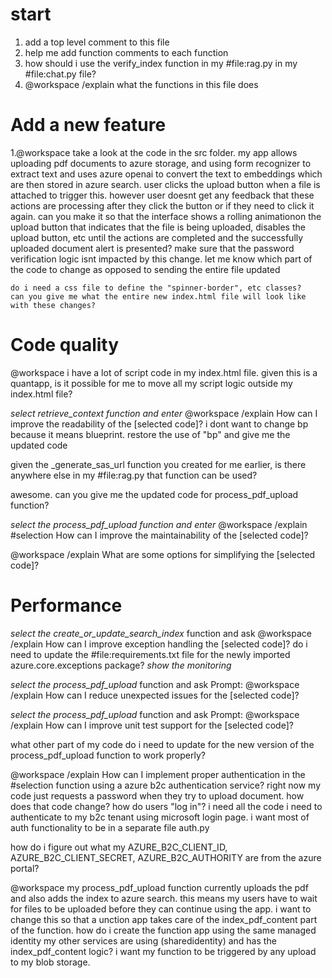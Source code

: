 # start
1.	add a top level comment to this file
2.	help me add function comments to each function
3.	how should i use the verify_index function in my #file:rag.py in my #file:chat.py file?
4.	@workspace /explain  what the functions in this file does


# Add a new feature
1.@workspace take a look at the code in the src folder. my app allows uploading pdf documents to azure storage, and using form recognizer to extract text and uses azure openai to convert the text to embeddings which are then stored in azure search. user clicks the upload button when a file is attached to trigger this. however user doesnt get any feedback that these actions are processing after they click the button or if they need to click it again. can you make it so that the interface shows a rolling animationon the upload button that indicates that the file is being uploaded, disables the upload button, etc until the actions are completed and the successfully uploaded document alert is presented? make sure that the password verification logic isnt impacted by this change. let me know which part of the code to change as opposed to sending the entire file updated

    do i need a css file to define the "spinner-border", etc classes?
    can you give me what the entire new index.html file will look like with these changes?

# Code quality

@workspace i have a lot of script code in my index.html file. given this is a quantapp, is it possible for me to move all my script logic outside my index.html file?

*select retrieve_context function and enter* @workspace /explain How can I improve the readability of the [selected code]?
    i dont want to change bp because it means blueprint. restore the use of "bp" and give me the updated code

given the _generate_sas_url function you created for me earlier, is there anywhere else in my #file:rag.py that function can be used?

awesome. can you give me the updated code for process_pdf_upload function?



*select the process_pdf_upload function and enter* @workspace /explain #selection How can I improve the maintainability of the [selected code]?


@workspace /explain What are some options for simplifying the [selected code]?

# Performance
*select the create_or_update_search_index* function and ask @workspace /explain How can I improve exception handling the [selected code]?
     do i need to update the #file:requirements.txt file for the newly imported azure.core.exceptions package?
     *show the monitoring*

*select the process_pdf_upload* function and ask Prompt: @workspace /explain How can I reduce unexpected issues for the [selected code]?

*select the process_pdf_upload* function and ask Prompt: @workspace /explain How can I improve unit test support for the [selected code]? 

what other part of my code do i need to update for the new version of the process_pdf_upload function to work properly?

@workspace /explain How can I implement proper authentication in the #selection function using a azure b2c authentication service? right now my code just requests a password when they try to upload document. how does that code change? how do users "log in"? i need all the code i need to authenticate to my b2c tenant using microsoft login page. i want most of auth functionality to be in a separate file auth.py

how do i figure out what my AZURE_B2C_CLIENT_ID, AZURE_B2C_CLIENT_SECRET, AZURE_B2C_AUTHORITY are from the azure portal?

<!-- @workspace ok in this case how does the user authenticate? right now my code just requests a password when they try to upload document. how does that code change? how do users "log in"?

ok and how do i add users that should be able to upload documents to the app on the azure side if i dont want to add a registration page? -->


@workspace my process_pdf_upload function currently uploads the pdf and also adds the index to azure search. this means my users have to wait for files to be uploaded before they can continue using the app. i want to change this so that a unction app takes care of the index_pdf_content part of the function. how do i create the function app using the same managed identity my other services are using (sharedidentity) and has the index_pdf_content logic? i want my function to be triggered by any upload to my blob storage.

